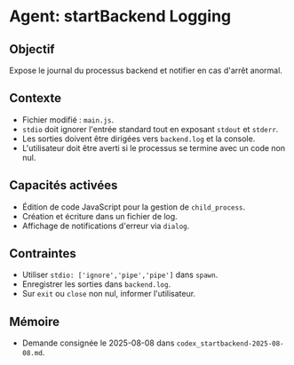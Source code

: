 # Agent: startBackend Logging

## Objectif
Expose le journal du processus backend et notifier en cas d'arrêt anormal.

## Contexte
- Fichier modifié : `main.js`.
- `stdio` doit ignorer l'entrée standard tout en exposant `stdout` et `stderr`.
- Les sorties doivent être dirigées vers `backend.log` et la console.
- L'utilisateur doit être averti si le processus se termine avec un code non nul.

## Capacités activées
- Édition de code JavaScript pour la gestion de `child_process`.
- Création et écriture dans un fichier de log.
- Affichage de notifications d'erreur via `dialog`.

## Contraintes
- Utiliser `stdio: ['ignore','pipe','pipe']` dans `spawn`.
- Enregistrer les sorties dans `backend.log`.
- Sur `exit` ou `close` non nul, informer l'utilisateur.

## Mémoire
- Demande consignée le 2025-08-08 dans `codex_startbackend-2025-08-08.md`.
